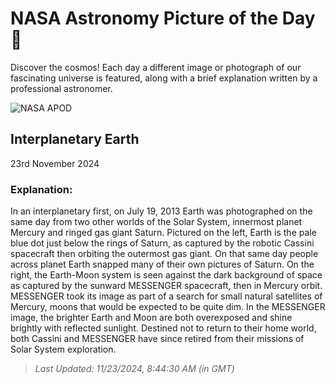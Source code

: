 
  # NASA Astronomy Picture of the Day 🌌

  Discover the cosmos! Each day a different image or photograph of our fascinating universe is featured, along with a brief explanation written by a professional astronomer.

![NASA APOD](https://apod.nasa.gov/apod/image/2411/earth_cassinimessenger_1799.jpg)

## Interplanetary Earth

23rd November 2024

### Explanation: 

In an interplanetary first, on July 19, 2013 Earth was photographed on the same day from two other worlds of the Solar System, innermost planet Mercury and ringed gas giant Saturn. Pictured on the left, Earth is the pale blue dot just below the rings of Saturn, as captured by the robotic Cassini spacecraft then orbiting the outermost gas giant. On that same day people across planet Earth snapped many of their own pictures of Saturn. On the right, the Earth-Moon system is seen against the dark background of space as captured by the sunward MESSENGER spacecraft, then in Mercury orbit. MESSENGER took its image as part of a search for small natural satellites of Mercury, moons that would be expected to be quite dim. In the MESSENGER image, the brighter Earth and Moon are both overexposed and shine brightly with reflected sunlight. Destined not to return to their home world, both Cassini and MESSENGER have since retired from their missions of Solar System exploration.

> _Last Updated: 11/23/2024, 8:44:30 AM (in GMT)_
